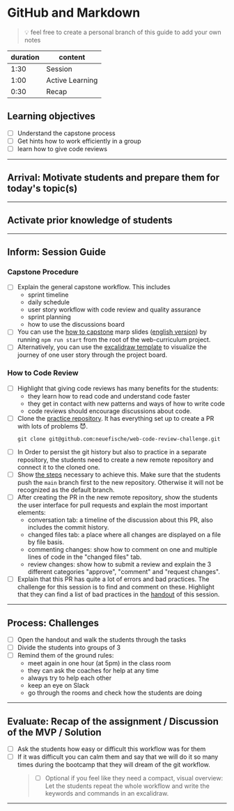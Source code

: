 # GitHub and Markdown

> 💡 feel free to create a personal branch of this guide to add your own notes

| duration | content         |
| -------- | --------------- |
| 1:30     | Session         |
| 1:00     | Active Learning |
| 0:30     | Recap           |

## Learning objectives

- [ ] Understand the capstone process
- [ ] Get hints how to work efficiently in a group
- [ ] learn how to give code reviews

---

## Arrival: Motivate students and prepare them for today's topic(s)

---

## Activate prior knowledge of students

---

## Inform: Session Guide

### Capstone Procedure

- [ ] Explain the general capstone workflow. This includes
  - sprint timeline
  - daily schedule
  - user story workflow with code review and quality assurance
  - sprint planning
  - how to use the discussions board
- [ ] You can use the [how to capstone](../../workshops/how-to-capstone/index.md) marp slides ([english version](../../workshops/how-to-capstone_EN/index.md)) by running `npm run start` from the root of the web-curriculum project.
- [ ] Alternatively, you can use the [excalidraw template](./assets/how-to-capstone.excalidraw) to visualize the journey of one user story through the project board.

### How to Code Review

- [ ] Highlight that giving code reviews has many benefits for the students:
  - they learn how to read code and understand code faster
  - they get in contact with new patterns and ways of how to write code
  - code reviews should encourage discussions about code.
- [ ] Clone the [practice repository](https://github.com/neuefische/web-code-review-challenge). It has everything set up to create a PR with lots of problems 😈.
  ```shell
  git clone git@github.com:neuefische/web-code-review-challenge.git
  ```
- [ ] In Order to persist the git history but also to practice in a separate repository, the students need to create a new remote repository and connect it to the cloned one.
- [ ] Show [the steps](./challenges-how-to-capstone.md#code-review) necessary to achieve this. Make sure that the students push the `main` branch first to the new repository. Otherwise it will not be recognized as the default branch.
- [ ] After creating the PR in the new remote repository, show the students the user interface for pull requests and explain the most important elements:
  - conversation tab: a timeline of the discussion about this PR, also includes the commit history.
  - changed files tab: a place where all changes are displayed on a file by file basis.
  - commenting changes: show how to comment on one and multiple lines of code in the "changed files" tab.
  - review changes: show how to submit a review and explain the 3 different categories "approve", "comment" and "request changes".
- [ ] Explain that this PR has quite a lot of errors and bad practices. The challenge for this session is to find and comment on these. Highlight that they can find a list of bad practices in the [handout](./how-to-capstone.md#how-to-review-code) of this session.

---

## Process: Challenges

- [ ] Open the handout and walk the students through the tasks
- [ ] Divide the students into groups of 3
- [ ] Remind them of the ground rules:
  - meet again in one hour (at 5pm) in the class room
  - they can ask the coaches for help at any time
  - always try to help each other
  - keep an eye on Slack
  - go through the rooms and check how the students are doing

---

## Evaluate: Recap of the assignment / Discussion of the MVP / Solution

- [ ] Ask the students how easy or difficult this workflow was for them
- [ ] If it was difficult you can calm them and say that we will do it so many times during the
      bootcamp that they will dream of the git workflow.
  > - [ ] Optional if you feel like they need a compact, visual overview: <br> Let the students
  >       repeat the whole workflow and write the keywords and commands in an excalidraw.

---
